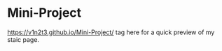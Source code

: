 # Mini-Project
https://v1n2t3.github.io/Mini-Project/     tag here for a quick preview of my staic page.

